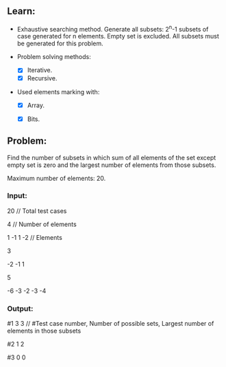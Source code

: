 ## Learn:
- Exhaustive searching method. Generate all subsets: 2<sup>n</sup>-1 subsets of case generated for n elements. Empty set is excluded. All subsets must be generated for this problem.

- Problem solving methods:
  - [x] Iterative.
  - [x] Recursive.

- Used elements marking with:
  - [x] Array.
  - [x] Bits.



## Problem:
Find the number of subsets in which sum of all elements of the set except empty set is zero and the largest number of elements from those subsets.

Maximum number of elements: 20.



### Input:
20 // Total test cases

4   // Number of elements

1 -1 1 -2   // Elements

3

-2 -1 1

5

-6 -3 -2 -3 -4



### Output:
#1 3 3 // #Test case number, Number of possible sets, Largest number of elements in those subsets

#2 1 2

#3 0 0
